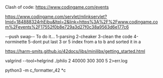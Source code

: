 Clash of code:
https://www.codingame.com/events

https://www.codingame.com/servlet/mlinkservlet?lmid=184888324rhEibu&ltpl=2&link=https%3A%2F%2Fwww.codingame.com%2Fevents%2F17552f0b8e729a3d27f0c38a9563d6e177c6

--push swap-- To do it...
1-parsing
2-cheaker
3-clean the code
4-norminette
5-dont put last 3 or 5 index from a to b and sorted it in a



https://harm-smits.github.io/42docs/libs/minilibx/getting_started.html


 valgrind --tool=helgrind ./philo 2 40000 300 300 5 2>err.log

 python3 -m c_formatter_42 *c
